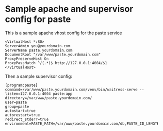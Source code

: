# Sample apache and supervisor config for paste

This is a sample apache vhost config for the paste service

    <VirtualHost *:80>
    ServerAdmin you@yourdomain.com
    ServerName paste.yourdomain.com
    DocumentRoot "/var/www/paste.yourdomain.com"
    ProxyPreserveHost On
    ProxyPassMatch ^/(.*)$ http://127.0.0.1:4004/$1
    </VirtualHost>


Then a sample supervisor config:

    [program:paste]
    command=/var/www/paste.yourdomain.com/venv/bin/waitress-serve --listen=127.0.0.1:4004 paste:app
    directory=/var/www/paste.yourdomain.com/
    user=paste
    group=paste
    autostart=true
    autorestart=true
    redirect_stderr=true
    environment=PASTE_PATH=/var/www/paste.yourdomain.com/db,PASTE_ID_LENGTH=10,PASTE_KEY_LENGTH=10


